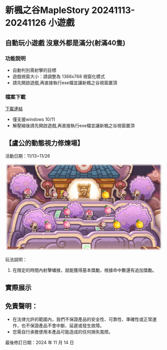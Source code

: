 # 新楓之谷MapleStory 20241113-20241126 小遊戲

## 自動玩小遊戲 沒意外都是滿分(射滿40隻)

### 功能說明

* 自動判別需射擊的目標
* 遊戲視窗大小：請調整為 1366x768 視窗化模式
* 請先開啟遊戲,再直接執行exe檔並讓新楓之谷視窗置頂

### 檔案下載

[下載連結](https://github.com/a6428775/MapleStory_minigame_20241009-20241015/releases/download/v1.0.0/MapleStory_minigame_20241009-20241015.zip)

* 僅支援windows 10/11
* 解壓縮後請先開啟遊戲,再直接執行exe檔並讓新楓之谷視窗置頂

## 【盧公的動態視力修煉場】

活動日期：11/13~11/26

![。](https://github.com/a6428775/MapleStory_minigame_20241113-20241126/blob/main/README/1728322764542.png)

玩法說明：


1. 在限定的時間內射擊蟠猴，就能獲得基本獎勵，根據命中數還有追加獎勵。


## 實際展示



## 免責聲明：

- 在法律允許的範圍內，我們不保證產品的安全性、可靠性、準確性或正常運作，也不保證產品不會中斷、延遲或發生故障。
- 您需自行承擔使用本產品可能造成的任何損失風險。

最後修訂日期：2024 年 11 月 14 日
